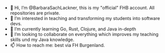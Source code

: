 - 👋 Hi, I’m @BarbaraSachLackner, this is my "official" FHB account. All repositories are private. 
- 👀 I’m interested in teaching and transforming my students into software devs.
- 🌱 I’m currently learning Go, Rust, Clojure, and Java in-depth
- 💞️ I’m looking to collaborate on everything which improves my teaching skills und my Java knowledge. 
- 📫 How to reach me: best via FH Burgenland. 

<!---
BarbaraSachLackner/BarbaraSachLackner is a ✨ special ✨ repository because its `README.md` (this file) appears on your GitHub profile.
You can click the Preview link to take a look at your changes.
--->
